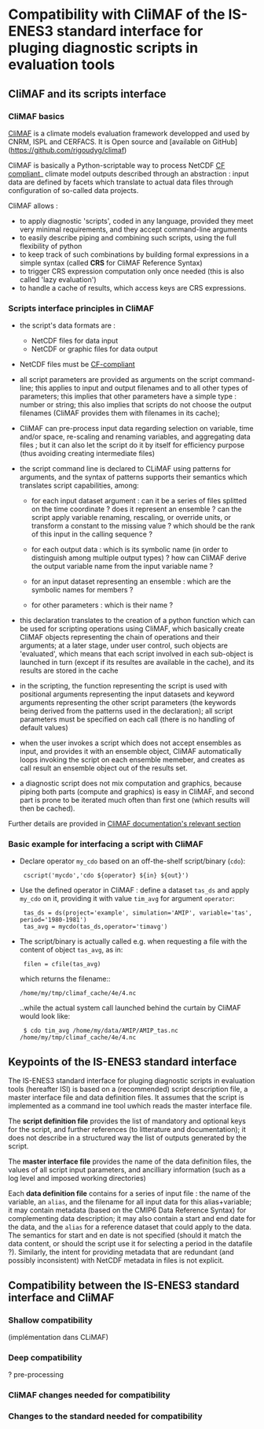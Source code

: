 # Compatibility with CliMAF of the IS-ENES3 standard interface for pluging diagnostic scripts in evaluation tools

## CliMAF and its scripts interface

### CliMAF basics

[CliMAF](https://climaf.readthedocs.io) is a climate models
evaluation framework developped and used by CNRM, ISPL and CERFACS. It
is Open source and [available on GitHub]
(https://github.com/rigoudyg/climaf)

CliMAF is basically a Python-scriptable way to process NetCDF [CF
compliant](http://cfconventions.org/)_ climate model outputs
described through an abstraction : input data are defined by facets
which translate to actual data files through configuration of
so-called data projects.

CliMAF allows :

- to apply diagnostic 'scripts', coded in any language, provided they
  meet very minimal requirements, and they accept command-line
  arguments
- to easily describe piping and combining such scripts, using the
  full flexibility of python
- to keep track of such combinations by building formal expressions in
  a simple syntax (called **CRS** for CliMAF Reference Syntax)
- to trigger CRS expression computation only once needed (this is also
  called 'lazy evaluation')
- to handle a cache of results, which access keys are CRS expressions.

  
### Scripts interface principles in CliMAF 

- the script's data formats are  :

     - NetCDF files for data input
     - NetCDF or graphic files for data output

- NetCDF files must be [CF-compliant](http://cfconventions.org/)

- all script parameters are provided as arguments on the script
  command-line; this applies to input and output filenames and to all
  other types of parameters; this implies that other parameters have a
  simple type : number or string; this also implies that scripts do
  not choose the output filenames (CliMAF provides them with filenames
  in its cache);

- CliMAF can pre-process input data regarding selection on variable,
  time and/or space, re-scaling and renaming variables, and
  aggregating data files ; but it can also let the script do it by
  itself for efficiency purpose (thus avoiding creating intermediate
  files)

- the script command line is declared to CLiMAF using patterns for
  arguments, and the syntax of patterns supports their semantics which
  translates script capabilities, among:
  
    - for each input dataset argument : can it be a series of files
      splitted on the time coordinate ? does it represent an ensemble
      ? can the script apply variable renaming, rescaling, or override
      units, or transform a constant to the missing value ? which
      should be the rank of this input in the calling sequence ?
      
    - for each output data : which is its symbolic name (in order to
      distinguish among multiple output types) ? how can CliMAF derive
      the output variable name from the input variable name ?
      
    - for an input dataset representing an ensemble : which are the
      symbolic names for members ?

    - for other parameters : which is their name ?

- this declaration translates to the creation of a python function
  which can be used for scripting operations using CliMAF, which
  basically create CliMAF objects representing the chain of operations
  and their arguments; at a later stage, under user control, such
  objects are 'evaluated', which means that each script involved in
  each sub-object is launched in turn (except if its resultes are
  available in the cache), and its results are stored in the cache

- in the scripting, the function representing the script is used with
  positional arguments representing the input datasets and keyword
  arguments representing the other script parameters (the keywords
  being derived from the patterns used in the declaration); all script
  parameters must be specified on each call (there is no handling of
  default values)

- when the user invokes a script which does not accept ensembles as
  input, and provides it with an ensemble object, CliMAF automatically
  loops invoking the script on each ensemble memeber, and creates as
  call result an ensemble object out of the results set.

- a diagnostic script does not mix computation and graphics, because
  piping both parts (compute and graphics) is easy in CliMAF, and
  second part is prone to be iterated much often than first one (which
  results will then be cached).

Further details are provided in [CliMAF documentation's relevant
section](https://climaf.readthedocs.io/en/master/operators.html#operators)

  
### Basic example for interfacing a script with CliMAF

- Declare operator ``my_cdo`` based on an off-the-shelf
  script/binary (``cdo``):

       cscript('mycdo','cdo ${operator} ${in} ${out}')

- Use the defined operator in CliMAF : define a dataset ``tas_ds``
  and apply ``my_cdo`` on it, providing it with value ``tim_avg`` for
  argument ``operator``:

       tas_ds = ds(project='example', simulation='AMIP', variable='tas', period='1980-1981')
       tas_avg = mycdo(tas_ds,operator='timavg')

- The script/binary is actually called e.g. when requesting a file with
  the content of object ``tas_avg``, as in:

       filen = cfile(tas_avg)

   which returns the filename::

      /home/my/tmp/climaf_cache/4e/4.nc

   ..while the actual system call launched behind the curtain by CliMAF would look like:

       $ cdo tim_avg /home/my/data/AMIP/AMIP_tas.nc /home/my/tmp/climaf_cache/4e/4.nc



## Keypoints of the IS-ENES3 standard interface

The IS-ENES3 standard interface for pluging diagnostic scripts in
evaluation tools (hereafter ISI) is based on a (recommended) script
description file, a master interface file and data definition
files. It assumes that the script is implemented as a command ine tool
uwhich reads the master interface file.

The **script definition file** provides the list of mandatory and optional
keys for the script, and further references (to litterature and
documentation); it does not describe in a structured way the list of
outputs generated by the script.

The **master interface file** provides the name of the data definition
files, the values of all script input parameters, and ancilliary
information (such as a log level and imposed working directories)

Each **data definition file** contains for a series of input file : the
name of the variable, an `alias`, and the filename for all input data
for this alias+variable; it may contain metadata (based on the CMIP6
Data Reference Syntax) for complementing data description; it may also
contain a start and end date for the data, and the `alias` for a
reference dataset that could apply to the data. The semantics for
start and en date is not specified (should it match the data content,
or should the script use it for selecting a period in the datafile
?). Similarly, the intent for providing metadata that are redundant
(and possibly inconsistent) with NetCDF metadata in files is not
explicit.


## Compatibility between the IS-ENES3 standard interface and CliMAF

###  Shallow compatibility
(implémentation dans CLiMAF)

### Deep compatibility
   ? pre-processing

### CliMAF changes needed for compatibility

### Changes to the standard needed for compatibility
